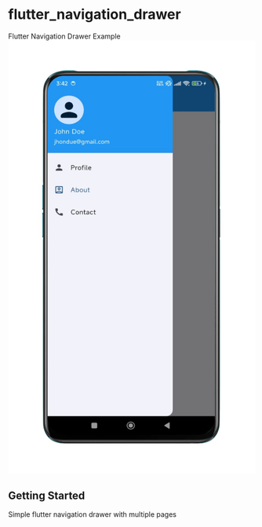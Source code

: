 # flutter_navigation_drawer

Flutter Navigation Drawer Example
![screenshot](assets/images/screenshot.jpeg)
## Getting Started

Simple flutter navigation drawer with multiple pages


